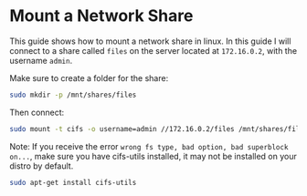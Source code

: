 # Mount a Network Share

This guide shows how to mount a network share in linux. In this guide I will connect to a share called `files` on the server located at `172.16.0.2`, with the username `admin`.

Make sure to create a folder for the share:

```bash
sudo mkdir -p /mnt/shares/files
```

Then connect:

```bash
sudo mount -t cifs -o username=admin //172.16.0.2/files /mnt/shares/files
```

Note: If you receive the error `wrong fs type, bad option, bad superblock on...`, make sure you have cifs-utils installed, it may not be installed on your distro by default.

```bash
sudo apt-get install cifs-utils
```

